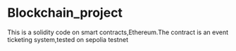 # Blockchain_project
This is a solidity code on smart contracts,Ethereum.The contract is an event ticketing system,tested on sepolia testnet
